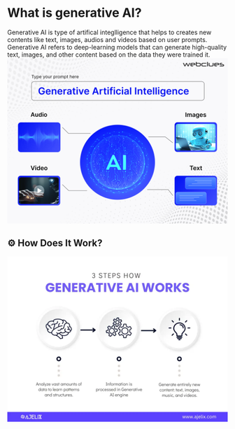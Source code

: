# What is generative AI?
Generative AI is type of artifical integlligence that helps to creates new contents like text, images, audios and videos based on user prompts. Generative AI refers to deep-learning models that can generate high-quality text, images, and other content based on the data they were trained it.
![Generative AI](GenerativeArtificialIntelligence.png)

## ⚙️ How Does It Work?
![How does it works](image.png)